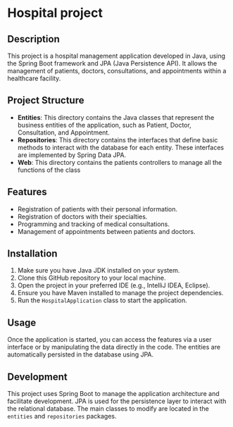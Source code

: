 # Hospital project

## Description
This project is a hospital management application developed in Java, using the Spring Boot framework and JPA (Java Persistence API). It allows the management of patients, doctors, consultations, and appointments within a healthcare facility.

## Project Structure
- **Entities**: This directory contains the Java classes that represent the business entities of the application, such as Patient, Doctor, Consultation, and Appointment.
- **Repositories**: This directory contains the interfaces that define basic methods to interact with the database for each entity. These interfaces are implemented by Spring Data JPA.
- **Web**: This directory contains the patients controllers to manage all the functions of the class 

## Features
- Registration of patients with their personal information.
- Registration of doctors with their specialties.
- Programming and tracking of medical consultations.
- Management of appointments between patients and doctors.

## Installation
1. Make sure you have Java JDK installed on your system.
2. Clone this GitHub repository to your local machine.
3. Open the project in your preferred IDE (e.g., IntelliJ IDEA, Eclipse).
4. Ensure you have Maven installed to manage the project dependencies.
5. Run the `HospitalApplication` class to start the application.

## Usage
Once the application is started, you can access the features via a user interface or by manipulating the data directly in the code. The entities are automatically persisted in the database using JPA.

## Development
This project uses Spring Boot to manage the application architecture and facilitate development. JPA is used for the persistence layer to interact with the relational database. The main classes to modify are located in the `entities` and `repositories` packages.
